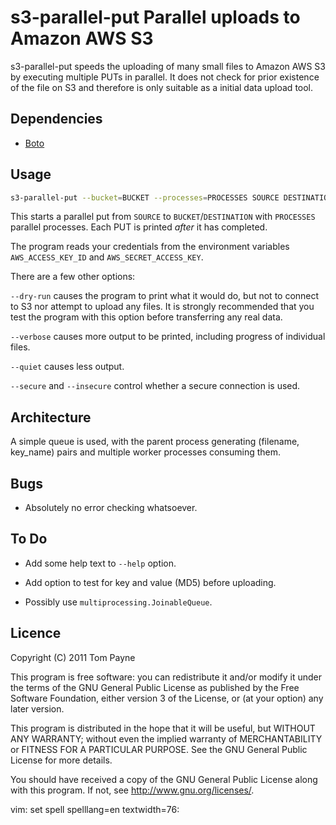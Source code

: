 s3-parallel-put  Parallel uploads to Amazon AWS S3
==================================================

s3-parallel-put speeds the uploading of many small files to Amazon AWS S3 by
executing multiple PUTs in parallel.  It does not check for prior existence of
the file on S3 and therefore is only suitable as a initial data upload tool.


Dependencies
------------

* [Boto](http://code.google.com/p/boto/)


Usage
-----

```bash
s3-parallel-put --bucket=BUCKET --processes=PROCESSES SOURCE DESTINATION
```

This starts a parallel put from `SOURCE` to `BUCKET`/`DESTINATION` with
`PROCESSES` parallel processes.  Each PUT is printed *after* it has completed.

The program reads your credentials from the environment variables
`AWS_ACCESS_KEY_ID` and `AWS_SECRET_ACCESS_KEY`.

There are a few other options:

`--dry-run` causes the program to print what it would do, but not to connect
to S3 nor attempt to upload any files.  It is strongly recommended that you
test the program with this option before transferring any real data.

`--verbose` causes more output to be printed, including progress of individual files.

`--quiet` causes less output.

`--secure` and `--insecure` control whether a secure connection is used.


Architecture
------------

A simple queue is used, with the parent process generating (filename, key_name)
pairs and multiple worker processes consuming them.


Bugs
----

* Absolutely no error checking whatsoever.


To Do
-----

* Add some help text to `--help` option.

* Add option to test for key and value (MD5) before uploading.

* Possibly use `multiprocessing.JoinableQueue`.


Licence
-------

Copyright (C) 2011  Tom Payne

This program is free software: you can redistribute it and/or modify it
under the terms of the GNU General Public License as published by the Free
Software Foundation, either version 3 of the License, or (at your option) any
later version.

This program is distributed in the hope that it will be useful, but WITHOUT ANY
WARRANTY; without even the implied warranty of MERCHANTABILITY or FITNESS FOR A
PARTICULAR PURPOSE.  See the GNU General Public License for more details.

You should have received a copy of the GNU General Public License along with
this program.  If not, see <http://www.gnu.org/licenses/>.


vim: set spell spelllang=en textwidth=76:
